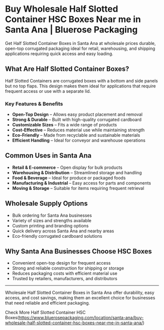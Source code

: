 # Buy Wholesale Half Slotted Container HSC Boxes Near me in Santa Ana | Bluerose Packaging

Get Half Slotted Container Boxes in Santa Ana at wholesale prices durable, open-top corrugated packaging ideal for retail, warehousing, and shipping applications requiring quick access and easy loading.

## What Are Half Slotted Container Boxes?

Half Slotted Containers are corrugated boxes with a bottom and side panels but no top flaps. This design makes them ideal for applications that require frequent access or use with a separate lid.

### Key Features & Benefits

- **Open-Top Design** – Allows easy product placement and removal  
- **Strong & Durable** – Built with high-quality corrugated cardboard  
- **Customizable Sizes** – Fits a wide range of products  
- **Cost-Effective** – Reduces material use while maintaining strength  
- **Eco-Friendly** – Made from recyclable and sustainable materials  
- **Efficient Handling** – Ideal for conveyor and warehouse operations  

## Common Uses in Santa Ana

- **Retail & E-commerce** – Open display for bulk products  
- **Warehousing & Distribution** – Streamlined storage and handling  
- **Food & Beverage** – Ideal for produce or packaged foods  
- **Manufacturing & Industrial** – Easy access for parts and components  
- **Moving & Storage** – Suitable for items requiring frequent retrieval  

## Wholesale Supply Options

- Bulk ordering for Santa Ana businesses  
- Variety of sizes and strengths available  
- Custom printing and branding options  
- Quick delivery across Santa Ana and nearby areas  
- Eco-friendly corrugated cardboard solutions  

## Why Santa Ana Businesses Choose HSC Boxes

- Convenient open-top design for frequent access  
- Strong and reliable construction for shipping or storage  
- Reduces packaging costs with efficient material use  
- Trusted by retailers, manufacturers, and distributors  

---

Wholesale Half Slotted Container Boxes in Santa Ana offer durability, easy access, and cost savings, making them an excellent choice for businesses that need reliable and efficient packaging.

Check More Half Slotted Container HSC Boxes(https://www.bluerosepackaging.com/location/santa-ana/buy-wholesale-half-slotted-container-hsc-boxes-near-me-in-santa-ana/)
